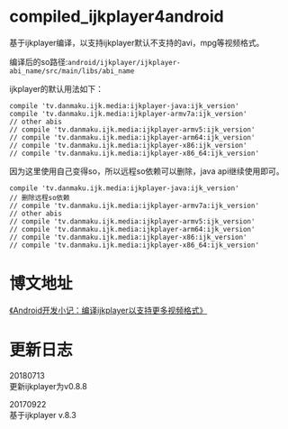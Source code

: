 # compiled_ijkplayer4android
基于ijkplayer编译，以支持ijkplayer默认不支持的avi，mpg等视频格式。  
   
编译后的so路径:`android/ijkplayer/ijkplayer-abi_name/src/main/libs/abi_name`    
  
ijkplayer的默认用法如下：  
```
compile 'tv.danmaku.ijk.media:ijkplayer-java:ijk_version'
compile 'tv.danmaku.ijk.media:ijkplayer-armv7a:ijk_version'
// other abis
// compile 'tv.danmaku.ijk.media:ijkplayer-armv5:ijk_version'
// compile 'tv.danmaku.ijk.media:ijkplayer-arm64:ijk_version'
// compile 'tv.danmaku.ijk.media:ijkplayer-x86:ijk_version'
// compile 'tv.danmaku.ijk.media:ijkplayer-x86_64:ijk_version'
```
因为这里使用自己变得so，所以远程so依赖可以删除，java api继续使用即可。  
```
compile 'tv.danmaku.ijk.media:ijkplayer-java:ijk_version'
// 删除远程so依赖
// compile 'tv.danmaku.ijk.media:ijkplayer-armv7a:ijk_version'
// other abis
// compile 'tv.danmaku.ijk.media:ijkplayer-armv5:ijk_version'
// compile 'tv.danmaku.ijk.media:ijkplayer-arm64:ijk_version'
// compile 'tv.danmaku.ijk.media:ijkplayer-x86:ijk_version'
// compile 'tv.danmaku.ijk.media:ijkplayer-x86_64:ijk_version'
```  
  
# 博文地址  
[《Android开发小记：编译ijkplayer以支持更多视频格式》](http://blog.csdn.net/Xiong_IT/article/details/78066995)

# 更新日志
20180713  
更新ijkplayer为v0.8.8  

20170922  
基于ijkplayer v.8.3

